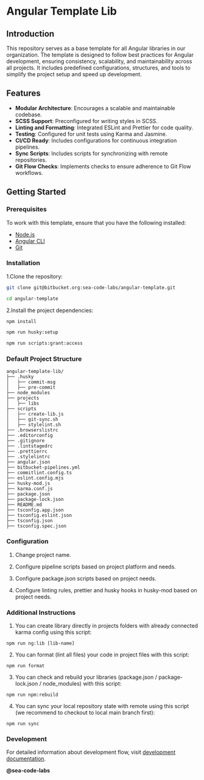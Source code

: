 # Angular Template Lib

## Introduction

This repository serves as a base template for all Angular libraries in our organization. The template is designed to follow best practices for Angular development, ensuring consistency, scalability, and maintainability across all projects. It includes predefined configurations, structures, and tools to simplify the project setup and speed up development.

## Features

- **Modular Architecture**: Encourages a scalable and maintainable codebase.
- **SCSS Support**: Preconfigured for writing styles in SCSS.
- **Linting and Formatting**: Integrated ESLint and Prettier for code quality.
- **Testing**: Configured for unit tests using Karma and Jasmine.
- **CI/CD Ready**: Includes configurations for continuous integration pipelines.
- **Sync Scripts**: Includes scripts for synchronizing with remote repositories.
- **Git Flow Checks**: Implements checks to ensure adherence to Git Flow workflows.

## Getting Started

### Prerequisites

To work with this template, ensure that you have the following installed:

- [Node.js](https://nodejs.org/)
- [Angular CLI](https://angular.dev/tools/cli)
- [Git](https://git-scm.com/)

### Installation

1.Clone the repository:

```bash
git clone git@bitbucket.org:sea-code-labs/angular-template.git

cd angular-template
```

2.Install the project dependencies:

```bash
npm install

npm run husky:setup

npm run scripts:grant:access
```

### Default Project Structure

```text
angular-template-lib/
├── .husky
│   ├── commit-msg
│   ├── pre-commit
├── node_modules
├── projects
│   ├── libs
├── scripts
│   ├── create-lib.js
│   ├── git-sync.sh
│   ├── stylelint.sh
├── .browserslistrc
├── .editorconfig
├── .gitignore
├── .lintstagedrc
├── .prettierrc
├── .stylelintrc
├── angular.json
├── bitbucket-pipelines.yml
├── commitlint.config.ts
├── eslint.config.mjs
├── husky-mod.js
├── karma.conf.js
├── package.json
├── package-lock.json
├── README.md
├── tsconfig.app.json
├── tsconfig.eslint.json
├── tsconfig.json
├── tsconfig.spec.json
```

### Configuration

1. Change project name.

2. Configure pipeline scripts based on project platform and needs.

3. Configure package.json scripts based on project needs.

4. Configure linting rules, prettier and husky hooks in husky-mod based on project needs.

### Additional Instructions

1. You can create library directly in projects folders
   with already connected karma config using this script:

```
npm run ng:lib [lib-name]
```

2. You can format (lint all files) your code in project files with this script:

```
npm run format
```

3. You can check and rebuild your libraries (package.json / package-lock.json / node_modules)
   with this script:

```
npm run npm:rebuild
```

4. You can sync your local repository state with remote using this script
   (we recommend to checkout to local main branch first):

```
npm run sync
```

### Development

For detailed information about development flow,
visit [development documentation](https://seacodelabs.atlassian.net/wiki/external/N2UwY2NiYzBiNGVjNDkwZGFkNjFhZDgyZTFjNTBkMjg). 

**@sea-code-labs**
